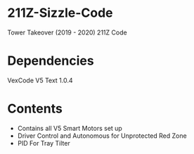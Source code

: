 # 211Z-Sizzle-Code
 Tower Takeover (2019 - 2020) 211Z Code

# Dependencies
VexCode V5 Text 1.0.4

# Contents
- Contains all V5 Smart Motors set up
- Driver Control and Autonomous for Unprotected Red Zone
- PID For Tray Tilter
